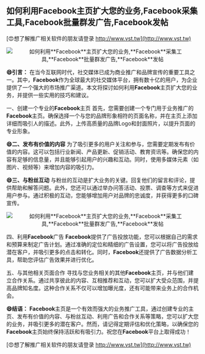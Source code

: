 ## **如何利用**Facebook**主页扩大您的业务,**Facebook**采集工具,**Facebook**批量群发广告,**Facebook**发帖**

[😍想了解推广相关软件的朋友请登录 http://www.vst.tw](http://www.vst.tw)

 <center><img src="https://vst.tw/MP4/tuiguang/png/3.png" alt="如何利用**Facebook**主页扩大您的业务,**Facebook**采集工具,**Facebook**批量群发广告,**Facebook**发帖"></center>

**😄引言：**
在当今互联网时代，社交媒体已成为商业推广和品牌宣传的重要工具之一。其中，**Facebook**作为全球最大的社交媒体平台，拥有数十亿的用户，为企业提供了一个强大的市场推广渠道。本文将探讨如何利用**Facebook**主页扩大您的业务，并提供一些实用的技巧和建议。

一、创建一个专业的**Facebook**主页
首先，您需要创建一个专门用于业务推广的**Facebook**主页。确保选择一个与您的品牌形象相符的页面名称，并在主页上添加详细而吸引人的描述。此外，上传高质量的品牌Logo和封面照片，以提升页面的专业形象。

**😄二、发布有价值的内容**
为了吸引更多的用户关注和参与，您需要定期发布有价值的内容。这可以包括行业新闻、产品更新、促销活动、教育资讯等。确保您的内容有足够的信息量，并且能够引起用户的兴趣和互动。同时，使用多媒体元素（如图片、视频等）来增加内容的吸引力。

**😄三、与粉丝互动**
与粉丝的互动是扩大业务的关键。回复他们的留言和评论，提供帮助和解答问题。此外，您还可以通过举办问答活动、投票、调查等方式来促进用户参与。通过积极的互动，您能够增加用户对品牌的忠诚度，并获得更多的口碑宣传。

 <center><img src="https://vst.tw/MP4/tuiguang/png/6.png" alt="如何利用**Facebook**主页扩大您的业务,**Facebook**采集工具,**Facebook**批量群发广告,**Facebook**发帖"></center>

四、利用**Facebook**广告
**Facebook**提供了广告投放功能，您可以根据自己的需求和预算来制定广告计划。通过准确的定位和精细的广告设置，您可以将广告投放给潜在客户，并吸引更多的点击和转化。同时，**Facebook**还提供了广告数据分析工具，帮助您评估广告效果并进行优化。

五、与其他相关页面合作
寻找与您业务相关的其他**Facebook**主页，并与他们建立合作关系。通过共享彼此的内容、互相推荐和互动，您可以扩大受众范围，并提高品牌知名度。这种合作关系不仅可以增加曝光度，还有可能带来业务上的合作机会。

**😄结语：**
**Facebook**主页是一个有效而强大的业务推广工具，通过创建专业的主页、发布有价值的内容、与粉丝互动、利用广告和合作关系等策略，您可以扩大您的业务，并吸引更多的潜在客户。然而，请记得定期评估和优化策略，以确保您的**Facebook**主页始终保持活跃和有吸引力。祝您在**Facebook**平台上取得成功！

[😍想了解推广相关软件的朋友请登录 http://www.vst.tw](http://www.vst.tw)



